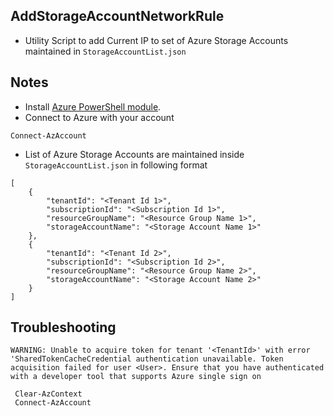 ## AddStorageAccountNetworkRule
- Utility Script to add Current IP to set of Azure Storage Accounts maintained in `StorageAccountList.json`

## Notes
- Install [Azure PowerShell module](https://learn.microsoft.com/en-us/powershell/azure/install-azure-powershell).
 - Connect to Azure with your account
 ```
 Connect-AzAccount
 ```
 - List of Azure Storage Accounts are maintained inside `StorageAccountList.json` in following format
```
[
    {
        "tenantId": "<Tenant Id 1>",
        "subscriptionId": "<Subscription Id 1>",
        "resourceGroupName": "<Resource Group Name 1>",
        "storageAccountName": "<Storage Account Name 1>"
    },
    {
        "tenantId": "<Tenant Id 2>",
        "subscriptionId": "<Subscription Id 2>",
        "resourceGroupName": "<Resource Group Name 2>",
        "storageAccountName": "<Storage Account Name 2>"
    }
]
```
## Troubleshooting

`WARNING: Unable to acquire token for tenant '<TenantId>' with error 'SharedTokenCacheCredential authentication unavailable. Token acquisition failed for user <User>. Ensure that you have authenticated with a developer tool that supports Azure single sign on`

```
 Clear-AzContext
 Connect-AzAccount
```